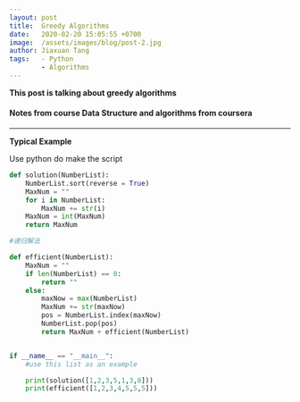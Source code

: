 ```yaml
---
layout: post
title:  Greedy Algorithms
date:   2020-02-20 15:05:55 +0700
image:  /assets/images/blog/post-2.jpg
author: Jiaxuan Tang
tags:   - Python
        - Algorithms
---
```


**This post is talking about greedy algorithms**

#### Notes from course Data Structure and algorithms from coursera
----------
**Typical Example**

Use python do make the script
```python
def solution(NumberList):
    NumberList.sort(reverse = True)
    MaxNum = ""
    for i in NumberList:
        MaxNum += str(i)
    MaxNum = int(MaxNum)
    return MaxNum

#递归解法

def efficient(NumberList):
    MaxNum = ""
    if len(NumberList) == 0:
        return ""
    else:
        maxNow = max(NumberList)
        MaxNum += str(maxNow)
        pos = NumberList.index(maxNow)
        NumberList.pop(pos)
        return MaxNum + efficient(NumberList)


if __name__ == "__main__":
    #use this list as an example

    print(solution([1,2,3,5,1,3,8]))
    print(efficient([1,2,3,4,5,5,5]))

```
